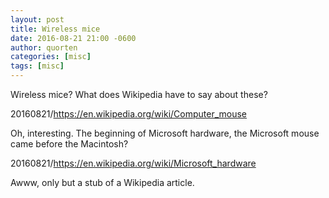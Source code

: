 ```yaml
---
layout: post
title: Wireless mice
date: 2016-08-21 21:00 -0600
author: quorten
categories: [misc]
tags: [misc]
---
```


Wireless mice?  What does Wikipedia have to say about these?

20160821/https://en.wikipedia.org/wiki/Computer_mouse

Oh, interesting.  The beginning of Microsoft hardware, the Microsoft
mouse came before the Macintosh?

20160821/https://en.wikipedia.org/wiki/Microsoft_hardware

Awww, only but a stub of a Wikipedia article.
